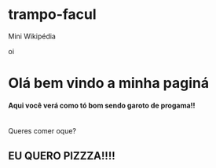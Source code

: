 # trampo-facul
<!DOCTYPE html>
<html lang="pt">
<head>
    <meta charset="UTF-8">
    <meta name="viewport" content="width=device-width, initial-scale=1.0">
    <tittle>Mini Wikipédia</tittle>
    <head/>
    <body>
      <br>
      <p>oi</p>
    <h1> Olá bem vindo a minha paginá </h1>
      <h4>Aqui você verá como tó bom sendo garoto de progama!!</h4>
      <br>
      Queres comer oque?
      <br>
      <h2>EU QUERO PIZZZA!!!!</h2>
    </body>
    </html>
